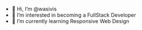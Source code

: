 - 👋 Hi, I’m @wasivis
- 👀 I’m interested in becoming a FullStack Developer
- 🌱 I’m currently learning Responsive Web Design
